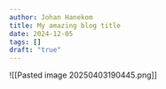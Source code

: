 ```yaml
---
author: Johan Hanekom
title: My amazing blog title
date: 2024-12-05
tags: []
draft: "true"
---
```

![[Pasted image 20250403190445.png]]